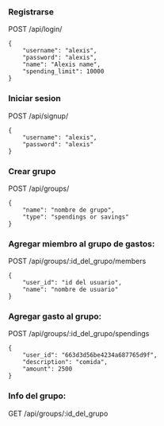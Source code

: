 ### Registrarse

POST /api/login/

```
{
    "username": "alexis",
    "password": "alexis",
    "name": "Alexis name",
    "spending_limit": 10000
}
```

### Iniciar sesion

POST /api/signup/

```
{
    "username": "alexis",
    "password": "alexis"
}

```

### Crear grupo

POST /api/groups/


```
{
    "name": "nombre de grupo",
    "type": "spendings or savings"
}

```

### Agregar miembro al grupo de gastos:

POST /api/groups/:id_del_grupo/members

```
{
    "user_id": "id del usuario",
    "name": "nombre de usuario"
}

```

### Agregar gasto al grupo:

POST /api/groups/:id_del_grupo/spendings

```
{
    "user_id": "663d3d56be4234a687765d9f",
    "description": "comida",
    "amount": 2500
}

```

### Info del grupo:

GET /api/groups/:id_del_grupo
